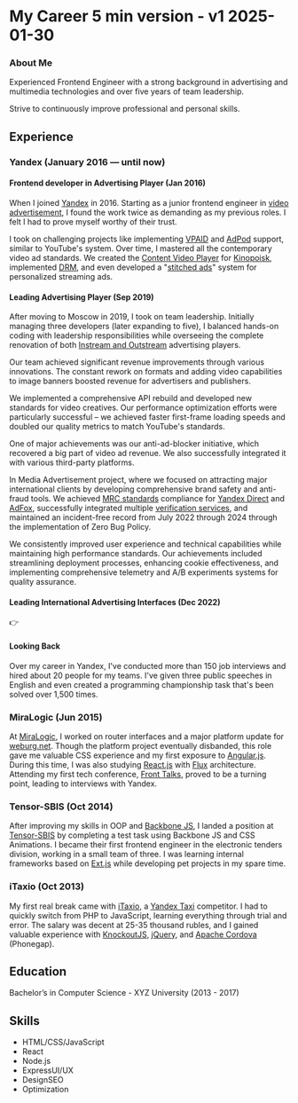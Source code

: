 # My Career 5 min version - v1 2025-01-30

### About Me

Experienced Frontend Engineer with a strong background in advertising and multimedia technologies and over five years of team leadership.

Strive to continuously improve professional and personal skills.

## Experience
### Yandex (January 2016 — until now)

#### Frontend developer in Advertising Player (Jan 2016)

When I joined [Yandex](https://yandex.com/) in 2016. Starting as a junior frontend engineer in [video advertisement](https://yandex.com/adv/products/video), I found the work twice as demanding as my previous roles. I felt I had to prove myself worthy of their trust.

I took on challenging projects like implementing [VPAID](https://iabtechlab.com/standards-old/video-player-ad-interface-definition-vpaid/) and [AdPod](https://www.iab.com/wp-content/uploads/2016/04/VAST4.0_Updated_April_2016.pdf) support, similar to YouTube's system. Over time, I mastered all the contemporary video ad standards. We created the [Content Video Player](https://yandex.ru/support2/video-player/en/) for [Kinopoisk](https://hd.kinopoisk.ru/), implemented [DRM](https://en.wikipedia.org/wiki/Digital_rights_management), and even developed a "[stitched ads](https://adcism.co.uk/what-is-ad-stitching/)" system for personalized streaming ads.

#### Leading Advertising Player (Sep 2019)

After moving to Moscow in 2019, I took on team leadership. Initially managing three developers (later expanding to five), I balanced hands-on coding with leadership responsibilities while overseeing the complete renovation of both [Instream and Outstream](https://www.waytogrow.com/blog/instream-vs-outstream-video-ads-pros-cons/) advertising players.

Our team achieved significant revenue improvements through various innovations. The constant rework on formats and adding video capabilities to image banners boosted revenue for advertisers and publishers.

We implemented a comprehensive API rebuild and developed new standards for video creatives. Our performance optimization efforts were particularly successful – we achieved faster first-frame loading speeds and doubled our quality metrics to match YouTube's standards.

One of major achievements was our anti-ad-blocker initiative, which recovered a big part of video ad revenue. We also successfully integrated it with various third-party platforms.

In Media Advertisement project, where we focused on attracting major international clients by developing comprehensive brand safety and anti-fraud tools. We achieved [MRC standards](https://www.iab.com/wp-content/uploads/2015/06/MRC-Viewable-Ad-Impression-Measurement-Guideline.pdf) compliance for [Yandex Direct](https://yandex.com/support/direct/technologies-and-services/iab-compliance.html) and [AdFox](https://yandex.ru/adv/news/daydzhest-dlya-pablisherov-pryamye-razmescheniya-po-mezhdunarodnym-standartam-v-adfox-i-novye-obuchayuschie-roliki), successfully integrated multiple [verification services](https://clearcode.cc/blog/ad-verification/), and maintained an incident-free record from July 2022 through 2024 through the implementation of Zero Bug Policy.

We consistently improved user experience and technical capabilities while maintaining high performance standards. Our achievements included streamlining deployment processes, enhancing cookie effectiveness, and implementing comprehensive telemetry and A/B experiments systems for quality assurance.

#### Leading International Advertising Interfaces  (Dec 2022)

👉

#### Looking Back

Over my career in Yandex, I've conducted more than 150 job interviews and hired about 20 people for my teams. I've given three public speeches in English and even created a programming championship task that's been solved over 1,500 times.

### MiraLogic (Jun 2015)

At [MiraLogic](https://miralogic.ru/), I worked on router interfaces and a major platform update for [weburg.net](https://weburg.net/). Though the platform project eventually disbanded, this role gave me valuable CSS experience and my first exposure to [Angular.js](https://angularjs.org/). During this time, I was also studying [React.js](https://react.dev/) with [Flux](https://legacy.reactjs.org/blog/2014/05/06/flux.html) architecture. Attending my first tech conference, [Front Talks](https://fronttalks.ru/), proved to be a turning point, leading to interviews with Yandex.

### Tensor-SBIS (Oct 2014)

After improving my skills in OOP and [Backbone JS](https://backbonejs.org/), I landed a position at [Tensor-SBIS](https://www.tensor-sbis.ru/) by completing a test task using Backbone JS and CSS Animations. I became their first frontend engineer in the electronic tenders division, working in a small team of three. I was learning internal frameworks based on [Ext.js](https://www.sencha.com/products/extjs/) while developing pet projects in my spare time.

### iTaxio (Oct 2013)

My first real break came with [iTaxio](https://vk.com/itaxio), a [Yandex Taxi](https://go.yandex/) competitor. I had to quickly switch from PHP to JavaScript, learning everything through trial and error. The salary was decent at 25-35 thousand rubles, and I gained valuable experience with [KnockoutJS](https://knockoutjs.com/), [jQuery](https://jquery.com/), and [Apache Cordova](https://cordova.apache.org/) (Phonegap).

## Education

Bachelor’s in Computer Science - XYZ University (2013 - 2017)

## Skills

- HTML/CSS/JavaScript
- React
- Node.js
- ExpressUI/UX
- DesignSEO
- Optimization